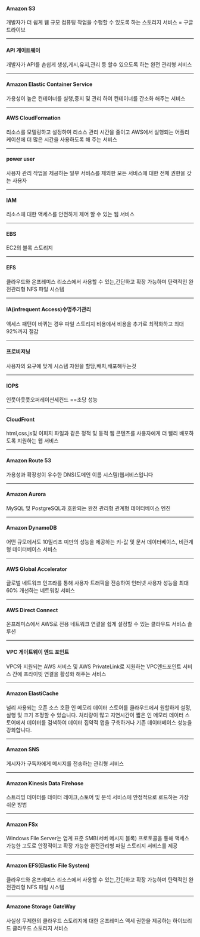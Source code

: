 #### Amazon S3

개발자가 더 쉽게 웹 규모 컴퓨팅 작업을 수행할 수 있도록 하는 스토리지 서비스 = 구글드라이브

---

#### API 게이트웨이

개발자가 API를 손쉽게 생성,게시,유지,관리 등 할수 있으도록 하는 완전 관리형 서비스

---

#### Amazon Elastic Container Service

가용성이 높은 컨테이너를 실행,중지 및 관리 하여 컨테이너를 간소화 해주는 서비스

---


#### AWS CloudFormation

리소스를 모델링하고 설정하여 리소스 관리 시간을 줄이고 AWS에서 실행되는 어플리케이션에 더 많은 시간을 사용하도록 해 주는 서비스

---

#### power user

사용자 관리 작업을 제공하는 일부 서비스를 제외한 모든 서비스에 대한 전체 권한을 갖는 사용자

---

#### IAM

리소스에 대한 액세스를 안전하게 제어 할 수 있는 웹 서비스

---

#### EBS 

EC2의 블록 스토리지 

---

#### EFS

클라우드와 온프레미스 리소스에서 사용할 수 있는,간단하고 확장 가능하며 탄력적인 완전관리형 NFS 파일 시스템

---

#### IA(infrequent Access)수명주기관리

액세스 패턴이 바뀌는 경우 파일 스토리지 비용에서 비용을 추가로 최적화하고 최대 92%까지 절감 

---


#### 프로비저닝

사용자의 요구에 맞게 시스템 자원을 할당,배치,배포해두는것

---

#### IOPS

인풋아웃풋오퍼레이션세컨드 ==초당 성능

---

#### CloudFront

html,css,js및 이피지 파일과 같은 정적 및 동적 웹 콘텐츠를 사용자에게 더 빨리 배포하도록 지원하는 웹 서비스

---
#### Amazon Route 53

가용성과 확장성이 우수한 DNS(도메인 이름 시스템)웹서비스입니다

---

#### Amazon Aurora

MySQL 및 PostgreSQL과 호환되는 완전 관리형 관계형 데이터베이스 엔진

----

#### Amazon DynamoDB

어떤 규모에서도 10밀리초 미만의 성능을 제공하는 키-값 및 문서 데이터베이스, 비관계형 데이터베이스 서비스

---

#### AWS Global Accelerator

글로벌 네트워크 인프라를 통해 사용자 트래픽을 전송하여 인터넷 사용자 성능을 최대 60% 개선하는 네트워킹 서비스

---

#### AWS Direct Connect

온프레미스에서 AWS로 전용 네트워크 연결을 쉽게 설정할 수 있는 클라우드 서비스 솔루션

---

#### VPC 게이트웨이 엔드 포인트

VPC와 지원되는 AWS 서비스 및 AWS PrivateLink로 지원하는 VPC엔드포인트 서비스 간에 프라이빗 연결을 활성화 해주는 서비스 

---

#### Amazon ElastiCache

널리 사용되는 오픈 소스 호환 인 메모리 데이터 스토어를 클라우드에서 원할하게 설정, 실행 및 크기 조정할 수 있습니다. 처리량이 많고 지연시간이 짧은 인 메모리 데이터 스토어에서 데이터를 검색하여 데이터 집약적 앱을 구축하거나 기존 데이터베이스 성능을 강화합니다.

---

#### Amazon SNS

게시자가 구독자에게 메시지를 전송하는 관리형 서비스

---

#### Amazon Kinesis Data Firehose

스트리밍 데이터를 데이터 레이크,스토어 및 분석 서비스에 안정적으로 로드하는 가장 쉬운 방법

---

#### Amazon FSx

Windows File Server는 업계 표준 SMB(서버 메시지 블록) 프로토콜을 통해 액세스 가능한 고도로 안정적이고 확장 가능한 완전관리형 파일 스토리지 서비스를 제공

---

#### Amazon EFS(Elastic File System)

클라우드와 온프레미스 리소스에서 사용할 수 있는,간단하고 확장 가능하며 탄력적인 완전관리형 NFS 파일 시스템

---
#### Amazone Storage GateWay

사실상 무제한의 클라우드 스토리지에 대한 온프레미스 액세 권한을 제공하는 하이브리드 클라우드 스토리지 서비스 

